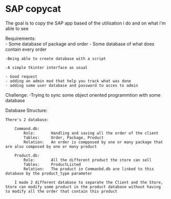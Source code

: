 # SAP copycat
The goal is to copy the SAP app based of the utilisation i do and on what i'm able to see

Requirements:   
    - Some database of package and order 
        - Some database of what does contain every order
    
    -Being able to create database with a script

    -A simple tkinter interface as usual

    - Good request
    - adding an admin mod that help you track what was done
    - adding some user database and password to acces to admin


Challenge:
    -Trying to sync some object oriented programmtion with some database

Database Structure:

    There's 2 database:

        Command.db:
            Role:       Handling and saving all the order of the client
            Tables:     Order, Package, Product
            Relation:   An order is compposed by one or many package that are also composed by one or many product

        Product.db:
            Role:       All the different product the store can sell
            Tables:     ProductListed
            Relation:   The product in Commanbd.db are linked to this database by the product_type parameter
            
        I made 2 different database to separate the Client and the Store, Store can modify some product in the product database without having to modify all the order that contain this product
